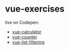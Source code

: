# vue-exercises

live on Codepen:

+ <a href="https://codepen.io/TomaszPieta/pen/MBGOZE">vue-calculator</a>
+ <a href="https://codepen.io/TomaszPieta/pen/ejrGEN">vue-counter</a>
+ <a href="https://codepen.io/TomaszPieta/pen/mKKazv">vue-list-filtering</a>
